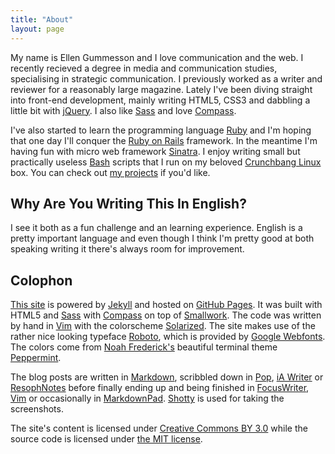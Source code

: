 ```yaml
---
title: "About"
layout: page
---
```


My name is Ellen Gummesson and I love communication and the web. I recently recieved a degree in media and communication studies, specialising in strategic communication. I previously worked as a writer and reviewer for a reasonably large magazine. Lately I've been diving straight into front-end development, mainly writing HTML5, CSS3 and dabbling a little bit with [jQuery](http://jquery.com/ "jQuery"). I also like [Sass](http://sass-lang.com/ "Syntactically awesome stylesheets") and love [Compass](http://compass-style.org/ "Compass").

I've also started to learn the programming language [Ruby](http://www.ruby-lang.org/ "Ruby") and I'm hoping that one day I'll conquer the [Ruby on Rails](http://rubyonrails.org/ "Ruby on Rails") framework. In the meantime I'm having fun with micro web framework [Sinatra](http://www.sinatrarb.com/ "Sinatra"). I enjoy writing small but practically useless [Bash](http://en.wikipedia.org/wiki/Bash_(Unix_shell) "Bash") scripts that I run on my beloved [Crunchbang Linux](http://crunchbang.org/ "Crunchbang Linux") box. You can check out [my projects](/projects) if you'd like.

## Why Are You Writing This In English?

I see it both as a fun challenge and an learning experience. English is a pretty important language and even though I think I'm pretty good at both speaking writing it there's always room for improvement.

## Colophon

[This site](http://ellengummesson.com/ "ellengummesson.com") is powered by [Jekyll](http://www.jekyllrb.com/ "Jekyll") and hosted on [GitHub Pages](http://pages.github.com/ "GitHub Pages"). It was built with HTML5 and [Sass](http://sass-lang.com/ "Syntactically awesome stylesheets") with [Compass](http://compass-style.org/ "Compass") on top of [Smallwork](https://github.com/gummesson/smallwork "Smallwork - A small Sass/SCSS framework-like starting point"). The code was written by hand in [Vim](http://www.vim.org/ "Vim") with the colorscheme [Solarized](http://ethanschoonover.com/solarized "Solarized"). The site makes use of the rather nice looking typeface [Roboto](http://www.google.com/webfonts/specimen/Roboto "Roboto"), which is provided by [Google Webfonts](http://www.google.com/webfonts "Google Webfonts"). The colors come from [Noah Frederick's](http://noahfrederick.com/ "Noah Frederick") beautiful terminal theme [Peppermint](http://noahfrederick.com/blog/2011/lion-terminal-theme-peppermint/ "Peppermint").

The blog posts are written in [Markdown](http://daringfireball.net/projects/markdown/ "Markdown"), scribbled down in [Pop](http://minimaltools.com/ "Pop"), [iA Writer](http://www.iawriter.com/ "iA Writer") or [ResophNotes](http://resoph.com/ResophNotes/Welcome.html "ResophNotes") before finally ending up and being finished in [FocusWriter](http://gottcode.org/focuswriter/ "FocusWriter"), [Vim](http://www.vim.org/ "Vim") or occasionally in [MarkdownPad](http://www.mardownpad.com/ "MarkdownPad"). [Shotty](http://shotty.devs-on.net/en/Overview.aspx "Shotty") is used for taking the screenshots. 

The site's content is licensed under [Creative Commons BY 3.0](http://creativecommons.org/licenses/by/3.0/ "Creative Commons BY 3.0") while the source code is licensed under [the MIT license](http://opensource.org/licenses/MIT "The MIT license").
